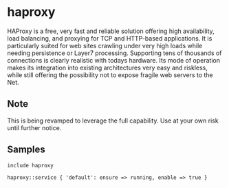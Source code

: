 haproxy
=======

HAProxy is a free, very fast and reliable solution offering high availability,
load balancing, and proxying for TCP and HTTP-based applications. It is
particularly suited for web sites crawling under very high loads while needing
persistence or Layer7 processing. Supporting tens of thousands of connections
is clearly realistic with todays hardware. Its mode of operation makes its
integration into existing architectures very easy and riskless, while still
offering the possibility not to expose fragile web servers to the Net.

Note
----

This is being revamped to leverage the full capability. Use at your own risk
until further notice.

Samples
-------
```
include haproxy
```
```
haproxy::service { 'default': ensure => running, enable => true }
```
